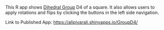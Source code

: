 This R app shows [Dihedral Group](https://en.wikipedia.org/wiki/Dihedral_group) D4 of a square. It also allows users to apply rotations and flips by clicking the buttons in the left side navigation. 

Link to Published App: https://alipiyarali.shinyapps.io/GroupD4/
